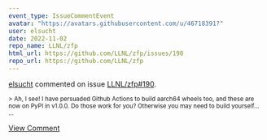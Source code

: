 ```yaml
---
event_type: IssueCommentEvent
avatar: "https://avatars.githubusercontent.com/u/46718391?"
user: elsucht
date: 2022-11-02
repo_name: LLNL/zfp
html_url: https://github.com/LLNL/zfp/issues/190
repo_url: https://github.com/LLNL/zfp
---
```


<a href='https://github.com/elsucht' target='_blank'>elsucht</a> commented on issue <a href='https://github.com/LLNL/zfp/issues/190' target='_blank'>LLNL/zfp#190</a>.

<small>> Ah, I see! I have persuaded Github Actions to build aarch64 wheels too, and these are now on PyPI in v1.0.0. Do those work for you? Otherwise you may need to build yourself......</small>

<a href='https://github.com/LLNL/zfp/issues/190' target='_blank'>View Comment</a>